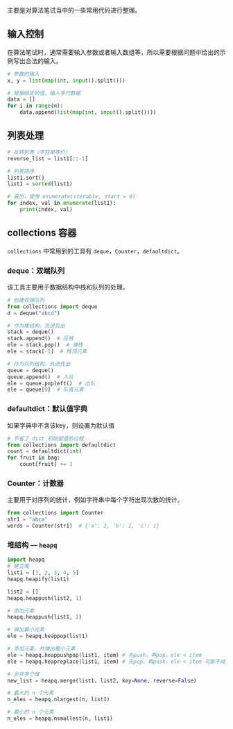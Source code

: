 主要是对算法笔试当中的一些常用代码进行整理。

## 输入控制
在算法笔试时，通常需要输入参数或者输入数组等，所以需要根据问题中给出的示例写出合法的输入。

```python
# 参数的输入
x, y = list(map(int, input().split()))

# 根据给定的值，输入多行数据
data = []
for i in range(n):
    data.append(list(map(int, input().split())))
```

## 列表处理
```python
# 反转列表（字符串等价）
reverse_list = list1[::-1]

# 列表排序
list1.sort()
list1 = sorted(list1)

# 遍历，使用 enumerate(iterable, start = 0)
for index, val in enumerate(list1):
    print(index, val)
```

## collections 容器
`collections` 中常用到的工具有 `deque`，`Counter`，`defaultdict`。 

### deque：双端队列
该工具主要用于数据结构中栈和队列的处理。
```python
# 创建双端队列
from collections import deque
d = deque("abcd")

# 作为堆结构，先进后出
stack = deque()
stack.append()  # 压栈
ele = stack.pop()  # 弹栈
ele = stack[-1]  # 栈顶元素

# 作为队列结构，先进先出
queue = deque()
queue.append()  # 入队
ele = queue.popleft()  # 出队
ele = queue[0]  # 队首元素
```

### defaultdict：默认值字典
如果字典中不含该key，则设置为默认值

```python
# 节省了 dict 初始赋值的过程
from collections import defaultdict
count = defaultdict(int)
for fruit in bag:
    count[fruit] += 1
```

### Counter：计数器
主要用于对序列的统计，例如字符串中每个字符出现次数的统计。

```python
from collections import Counter
str1 = "abca"
words = Counter(str1)  # {'a': 2, 'b': 1, 'c': 1}
```

### 堆结构 — `heapq`

```python
import heapq
# 建立堆
list1 = [1, 2, 3, 4, 5]
heapq.heapify(list1)

list2 = []
heapq.heappush(list2, 1)

# 添加元素
heapq.heappush(list1, 2)

# 弹出最小元素
ele = heapq.heappop(list1)

# 添加元素，并弹出最小元素
ele = heapq.heappushpop(list1, item) # 先push，再pop，ele < item
ele = heapq.heapreplace(list1, item) # 先pop，再push，ele < item 可能不成立

# 合并多个堆
new_list = heapq.merge(list1, list2, key=None, reverse=False)

# 最大的 n 个元素
n_eles = heapq.nlargest(n, list1)

# 最小的 n 个元素
n_eles = heapq.nsmallest(n, list1)
```

